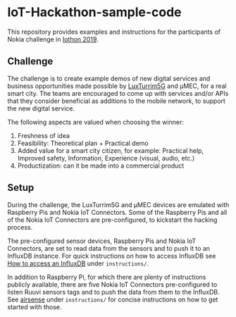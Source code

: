 # IoT-Hackathon-sample-code

This repository provides examples and instructions for the participants of Nokia challenge in [Iothon 2019](https://iothon.io/).

## Challenge

The challenge is to create example demos of new digital services and business opportunities made possible by [LuxTurrim5G](https://www.luxturrim5g.com/) and μMEC, for a real smart city. The teams are encouraged to come up with services and/or APIs that they consider beneficial as additions to the mobile network, to support the new digital service.

The following aspects are valued when choosing the winner:
1. Freshness of idea
2. Feasibility: Theoretical plan + Practical demo
3. Added value for a smart city citizen, for example: Practical help, Improved safety, Information, Experience (visual, audio, etc.)
4. Productization: can it be made into a commercial product

## Setup

During the challenge, the LuxTurrim5G and μMEC devices are emulated with Raspberry Pis and Nokia IoT Connectors. Some of the Raspberry Pis and all of the Nokia IoT Connectors are pre-configured, to kickstart the hacking process.

The pre-configured sensor devices, Raspberry Pis and Nokia IoT Connectors, are set to read data from the sensors and to push it to an InfluxDB instance. For quick instructions on how to access InfluxDB see [How to access an InfluxDB](instructions/How_to_access_InfluxDB.md) under `instructions/`.

In addition to Raspberry Pi, for which there are plenty of instructions publicly available, there are five Nokia IoT Connectors pre-configured to listen Ruuvi sensors tags and to push the data from them to the InfluxDB. See [airsense](instructions/airsense.txt) under `instructions/` for concise instructions on how to get started with those.
